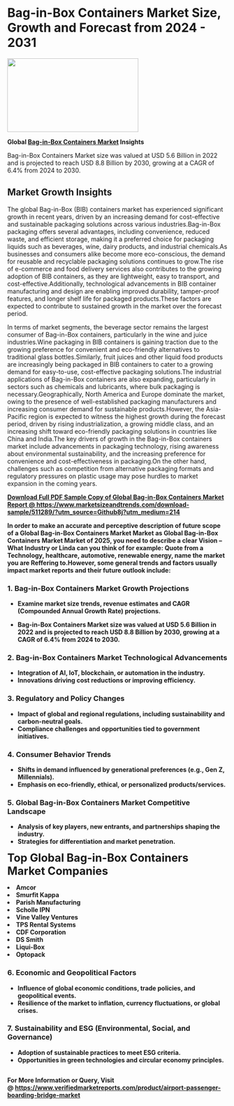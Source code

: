 <H1>Bag-in-Box Containers Market Size, Growth and Forecast from 2024 - 2031</H1><img class="aligncenter size-medium wp-image-584254" src="https://thirdeyenews.in/wp-content/uploads/2024/09/Global-Market-Research-300x168.jpeg" alt="" width="300" height="168" /><p><strong>Global&nbsp;<a href="https://www.marketsizeandtrends.com/download-sample/511289/?utm_source=Github8j?utm_medium=214">Bag-in-Box Containers Market</a> Insights</strong></p><p>Bag-in-Box Containers Market size was valued at USD 5.6 Billion in 2022 and is projected to reach USD 8.8 Billion by 2030, growing at a CAGR of 6.4% from 2024 to 2030.</p><p><h2>Market Growth Insights</h2> <p>The global Bag-in-Box (BIB) containers market has experienced significant growth in recent years, driven by an increasing demand for cost-effective and sustainable packaging solutions across various industries.Bag-in-Box packaging offers several advantages, including convenience, reduced waste, and efficient storage, making it a preferred choice for packaging liquids such as beverages, wine, dairy products, and industrial chemicals.As businesses and consumers alike become more eco-conscious, the demand for reusable and recyclable packaging solutions continues to grow.The rise of e-commerce and food delivery services also contributes to the growing adoption of BIB containers, as they are lightweight, easy to transport, and cost-effective.Additionally, technological advancements in BIB container manufacturing and design are enabling improved durability, tamper-proof features, and longer shelf life for packaged products.These factors are expected to contribute to sustained growth in the market over the forecast period.</p> <p><strong><a href="#"></a></strong></p> <p>In terms of market segments, the beverage sector remains the largest consumer of Bag-in-Box containers, particularly in the wine and juice industries.Wine packaging in BIB containers is gaining traction due to the growing preference for convenient and eco-friendly alternatives to traditional glass bottles.Similarly, fruit juices and other liquid food products are increasingly being packaged in BIB containers to cater to a growing demand for easy-to-use, cost-effective packaging solutions.The industrial applications of Bag-in-Box containers are also expanding, particularly in sectors such as chemicals and lubricants, where bulk packaging is necessary.Geographically, North America and Europe dominate the market, owing to the presence of well-established packaging manufacturers and increasing consumer demand for sustainable products.However, the Asia-Pacific region is expected to witness the highest growth during the forecast period, driven by rising industrialization, a growing middle class, and an increasing shift toward eco-friendly packaging solutions in countries like China and India.The key drivers of growth in the Bag-in-Box containers market include advancements in packaging technology, rising awareness about environmental sustainability, and the increasing preference for convenience and cost-effectiveness in packaging.On the other hand, challenges such as competition from alternative packaging formats and regulatory pressures on plastic usage may pose hurdles to market expansion in the coming years.<p><strong><a href="#"></p><p><span class=""><strong>Download Full PDF Sample Copy of Global Bag-in-Box Containers Market Report</strong> @ <a href="https://www.marketsizeandtrends.com/download-sample/511289/?utm_source=Github8j?utm_medium=214" target="_blank">https://www.marketsizeandtrends.com/download-sample/511289/?utm_source=Github8j?utm_medium=214</a></span></p><p>In order to make an accurate and perceptive description of future scope of a Global&nbsp;Bag-in-Box Containers Market Market as Global&nbsp;Bag-in-Box Containers Market Market of 2025, you need to describe a clear Vision &ndash; What Industry or Linda can you think of for example: Quote from a Technology, healthcare, automotive, renewable energy, name the market you are Reffering to.However, some general trends and factors usually impact market reports and their future outlook include:</p><h3>1.&nbsp;<strong>Bag-in-Box Containers Market Growth Projections</strong></h3><ul><li>Examine market size trends, revenue estimates and CAGR (Compounded Annual Growth Rate) projections.</li><li><p>Bag-in-Box Containers Market size was valued at USD 5.6 Billion in 2022 and is projected to reach USD 8.8 Billion by 2030, growing at a CAGR of 6.4% from 2024 to 2030.</p></li></ul><h3>2.&nbsp;<strong>Bag-in-Box Containers Market Technological Advancements</strong></h3><ul><li>Integration of AI, IoT, blockchain, or automation in the industry.</li><li>Innovations driving cost reductions or improving efficiency.</li></ul><h3>3.&nbsp;<strong>Regulatory and Policy Changes</strong></h3><ul><li>Impact of global and regional regulations, including sustainability and carbon-neutral goals.</li><li>Compliance challenges and opportunities tied to government initiatives.</li></ul><h3>4.&nbsp;<strong>Consumer Behavior Trends</strong></h3><ul><li>Shifts in demand influenced by generational preferences (e.g., Gen Z, Millennials).</li><li>Emphasis on eco-friendly, ethical, or personalized products/services.</li></ul><h3>5.&nbsp;<strong>Global Bag-in-Box Containers Market Competitive Landscape</strong></h3><ul><li>Analysis of key players, new entrants, and partnerships shaping the industry.</li><li>Strategies for differentiation and market penetration.</li></ul><p data-pm-slice="1 1 []"><span style="color: inherit; font-family: inherit; font-size: 25px;">Top Global Bag-in-Box Containers Market Companies</span></p><div class="" data-test-id=""><p><li>Amcor</li><li> Smurfit Kappa</li><li> Parish Manufacturing</li><li> Scholle IPN</li><li> Vine Valley Ventures</li><li> TPS Rental Systems</li><li> CDF Corporation</li><li> DS Smith</li><li> Liqui-Box</li><li> Optopack</li></p></div><h3>6.&nbsp;<strong>Economic and Geopolitical Factors</strong></h3><ul><li>Influence of global economic conditions, trade policies, and geopolitical events.</li><li>Resilience of the market to inflation, currency fluctuations, or global crises.</li></ul><h3>7.&nbsp;<strong>Sustainability and ESG (Environmental, Social, and Governance)</strong></h3><ul><li>Adoption of sustainable practices to meet ESG criteria.</li><li>Opportunities in green technologies and circular economy principles.</li></ul><h2><strong style="font-size: 14px;">For More Information or Query, Visit @&nbsp;</strong><a style="background-color: #ffffff; font-size: 14px;" href="https://www.marketsizeandtrends.com/report/bag-in-box-containers-market/" target="_blank">https://www.verifiedmarketreports.com/product/airport-passenger-boarding-bridge-market</a></h2>